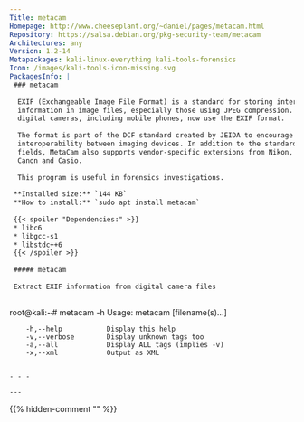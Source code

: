 ```yaml
---
Title: metacam
Homepage: http://www.cheeseplant.org/~daniel/pages/metacam.html
Repository: https://salsa.debian.org/pkg-security-team/metacam
Architectures: any
Version: 1.2-14
Metapackages: kali-linux-everything kali-tools-forensics 
Icon: /images/kali-tools-icon-missing.svg
PackagesInfo: |
 ### metacam
 
  EXIF (Exchangeable Image File Format) is a standard for storing interchange
  information in image files, especially those using JPEG compression. Most
  digital cameras, including mobile phones, now use the EXIF format.
   
  The format is part of the DCF standard created by JEIDA to encourage the
  interoperability between imaging devices. In addition to the standard EXIF
  fields, MetaCam also supports vendor-specific extensions from Nikon, Olympus,
  Canon and Casio.
   
  This program is useful in forensics investigations.
 
 **Installed size:** `144 KB`  
 **How to install:** `sudo apt install metacam`  
 
 {{< spoiler "Dependencies:" >}}
 * libc6 
 * libgcc-s1 
 * libstdc++6 
 {{< /spoiler >}}
 
 ##### metacam
 
 Extract EXIF information from digital camera files
 
 ```
 root@kali:~# metacam -h
 Usage: metacam <options> [filename(s)...]
 
        -h,--help           Display this help
        -v,--verbose        Display unknown tags too
        -a,--all            Display ALL tags (implies -v)
        -x,--xml            Output as XML
 
 ```
 
 - - -
 
---
```

{{% hidden-comment "<!--Do not edit anything above this line-->" %}}
